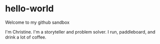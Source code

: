 # hello-world
Welcome to my github sandbox

I'm Christine.
I'm a storyteller and problem solver. 
I run, paddleboard, and drink a lot of coffee. 
